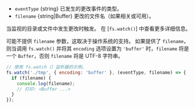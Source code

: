 <!-- YAML
added: v0.5.8
-->

* `eventType` {string} 已发生的更改事件的类型。
* `filename` {string|Buffer} 更改的文件名（如果相关或可用）。

当监视的目录或文件中发生更改时触发。 
在 [`fs.watch()`] 中查看更多详细信息。

可能不提供 `filename` 参数，这取决于操作系统的支持。 
如果提供了 `filename`，则当调用 `fs.watch()` 并将其 `encoding` 选项设置为 `'buffer'` 时，`filename` 将是一个 `Buffer`，否则 `filename` 将是 UTF-8 字符串。

```js
// 使用 fs.watch（）监听器的示例。
fs.watch('./tmp', { encoding: 'buffer' }, (eventType, filename) => {
  if (filename) {
    console.log(filename);
    // 打印: <Buffer ...>
  }
});
```


